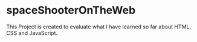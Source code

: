 # spaceShooterOnTheWeb
This Project is created to evaluate what I have learned so far about HTML, CSS and JavaScript.

